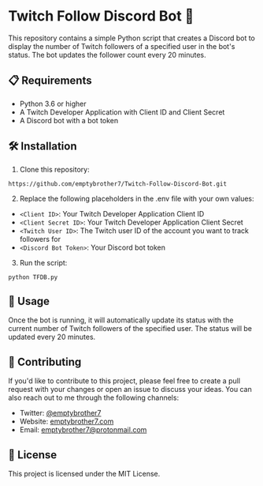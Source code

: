 # Twitch Follow Discord Bot 🤖

This repository contains a simple Python script that creates a Discord bot to display the number of Twitch followers of a specified user in the bot's status. The bot updates the follower count every 20 minutes.

## 📋 Requirements

- Python 3.6 or higher
- A Twitch Developer Application with Client ID and Client Secret
- A Discord bot with a bot token

## 🛠️ Installation

1. Clone this repository:  

```
https://github.com/emptybrother7/Twitch-Follow-Discord-Bot.git
```  

2. Replace the following placeholders in the .env file with your own values:

- `<Client ID>`: Your Twitch Developer Application Client ID
- `<Client Secret ID>`: Your Twitch Developer Application Client Secret
- `<Twitch User ID>`: The Twitch user ID of the account you want to track followers for
- `<Discord Bot Token>`: Your Discord bot token

3. Run the script:  

```
python TFDB.py
```  

## 🚀 Usage

Once the bot is running, it will automatically update its status with the current number of Twitch followers of the specified user. The status will be updated every 20 minutes.

## 🤝 Contributing

If you'd like to contribute to this project, please feel free to create a pull request with your changes or open an issue to discuss your ideas. You can also reach out to me through the following channels:

- Twitter: [@emptybrother7](https://twitter.com/emptybrother7)
- Website: [emptybrother7.com](https://emptybrother7.com)
- Email: [emptybrother7@protonmail.com](mailto:emptybrother7@protonmail.com)

## 📄 License

This project is licensed under the MIT License.


